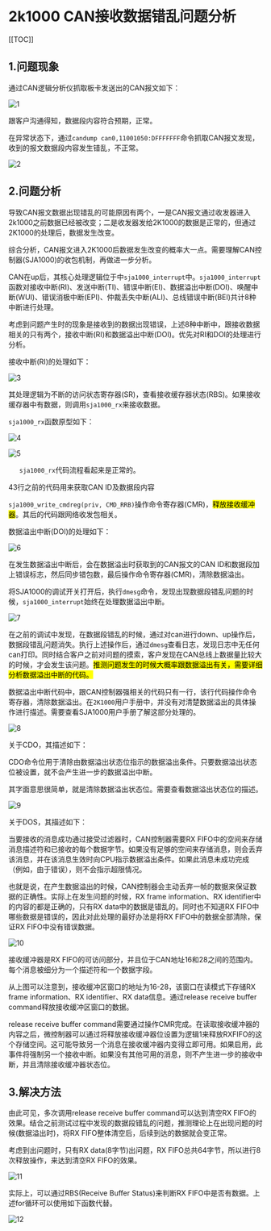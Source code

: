 # 2k1000 CAN接收数据错乱问题分析

[[TOC]]

## 1.问题现象

通过CAN逻辑分析仪抓取板卡发送出的CAN报文如下：

![1](./pic/a1.PNG)

跟客户沟通得知，数据段内容符合预期，正常。

在异常状态下，通过`candump can0,11001050:DFFFFFFF`命令抓取CAN报文发现，收到的报文数据段内容发生错乱，不正常。

![2](./pic/a2.PNG)

## 2.问题分析

 导致CAN报文数据出现错乱的可能原因有两个，一是CAN报文通过收发器进入2k1000之前数据已经被改变；二是收发器发给2K1000的数据是正常的，但通过2K1000的处理后，数据发生改变。

综合分析，CAN报文进入2K1000后数据发生改变的概率大一点。需要理解CAN控制器(SJA1000)的收包机制，再做进一步分析。

CAN在up后，其核心处理逻辑位于中`sja1000_interrupt`中。`sja1000_interrupt`函数对接收中断(RI)、发送中断(TI)、错误中断(EI)、数据溢出中断(DOI)、唤醒中断(WUI)、错误消极中断(EPI)、仲裁丢失中断(ALI)、总线错误中断(BEI)共计8种中断进行处理。

考虑到问题产生时的现象是接收到的数据出现错误，上述8种中断中，跟接收数据相关的只有两个，接收中断(RI)和数据溢出中断(DOI)。优先对RI和DOI的处理进行分析。

接收中断(RI)的处理如下：

![3](./pic/a3.PNG)

其处理逻辑为不断的访问状态寄存器(SR)，查看接收缓存器状态(RBS)。如果接收缓存器中有数据，则调用`sja1000_rx`来接收数据。

`sja1000_rx`函数原型如下：

![4](./pic/a4.PNG)

![5](./pic/a5.PNG)

`	sja1000_rx`代码流程看起来是正常的。

43行之前的代码用来获取CAN ID及数据段内容

`sja1000_write_cmdreg(priv, CMD_RRB)`操作命令寄存器(CMR)，<mark>释放接收缓冲器</mark>。其后的代码跟网络收发包相关。

数据溢出中断(DOI)的处理如下：

![6](./pic/a6.PNG)

在发生数据溢出中断后，会在数据溢出时获取到的CAN报文的CAN ID和数据段加上错误标志，然后同步错包数，最后操作命令寄存器(CMR)，清除数据溢出。

将SJA1000的调试开关打开后，执行`dmesg`命令，发现出现数据段错乱问题的时候，`sja1000_interrupt`始终在处理数据溢出中断。

![7](./pic/a7.PNG)

在之前的调试中发现，在数据段错乱的时候，通过对can进行down、up操作后，数据段错乱问题消失。执行上述操作后，通过`dmesg`查看日志，发现日志中无任何can打印。同时结合客户之前对问题的摸索，客户发现在CAN总线上数据量比较大的时候，才会发生该问题。<mark>推测问题发生的时候大概率跟数据溢出有关，需要详细分析数据溢出中断的代码。</mark>

数据溢出中断代码中，跟CAN控制器强相关的代码只有一行，该行代码操作命令寄存器，清除数据溢出。在`2K1000`用户手册中，并没有对清楚数据溢出的具体操作进行描述。需要查看SJA1000用户手册了解这部分处理的。

![8](./pic/a8.PNG)

关于CDO，其描述如下：

CDO命令位用于清除由数据溢出状态位指示的数据溢出条件。只要数据溢出状态位被设置，就不会产生进一步的数据溢出中断。

其字面意思很简单，就是清除数据溢出状态位。需要查看数据溢出状态位的描述。

![9](./pic/a9.PNG)

关于DOS，其描述如下：

当要接收的消息成功通过接受过滤器时，CAN控制器需要RX FIFO中的空间来存储消息描述符和已接收的每个数据字节。如果没有足够的空间来存储消息，则会丢弃该消息，并在该消息生效时向CPU指示数据溢出条件。如果此消息未成功完成（例如，由于错误），则不会指示超限情况。

也就是说，在产生数据溢出的时候，CAN控制器会主动丢弃一帧的数据来保证数据的正确性。实际上在发生问题的时候，RX frame information、RX identifier中的内容的都是正确的，只有RX data中的数据是错乱的。同时也不知道RX FIFO中哪些数据是错误的，因此对此处理的最好办法是将RX FIFO中的数据全部清除，保证RX FIFO中没有错误数据。

![10](./pic/a10.PNG)

接收缓冲器是RX FIFO的可访问部分，并且位于CAN地址16和28之间的范围内。每个消息被细分为一个描述符和一个数据字段。

从上图可以注意到，接收缓冲区窗口的地址为16-28，该窗口在读模式下存储RX frame information、RX identifier、RX data信息。通过release receive buffer command释放接收缓冲区窗口的数据。

release receive buffer command需要通过操作CMR完成。在读取接收缓冲器的内容之后，微控制器可以通过将释放接收缓冲器位设置为逻辑1来释放RXFIFO的这个存储空间。这可能导致另一个消息在接收缓冲器内变得立即可用。如果启用，此事件将强制另一个接收中断。如果没有其他可用的消息，则不产生进一步的接收中断，并且清除接收缓冲器状态位。

## 3.解决方法

由此可见，多次调用release receive buffer command可以达到清空RX FIFO的效果。结合之前测试过程中发现的数据段错乱的问题，推测理论上在出现问题的时候(数据溢出时)，将RX FIFO整体清空后，后续到达的数据就会变正常。

考虑到出问题时，只有RX data(8字节)出问题，RX FIFO总共64字节，所以进行8次释放操作，来达到清空RX FIFO的效果。

![11](./pic/a11.PNG)

实际上，可以通过RBS(Receive Buffer Status)来判断RX FIFO中是否有数据。上述for循环可以使用如下函数代替。

![12](./pic/a12.PNG)